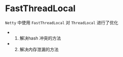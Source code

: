 # FastThreadLocal

`Netty` 中使用 `FastThreadLocal` 对 `ThreadLocal` 进行了优化

- 1. 解决hash 冲突的方法
- 2. 解决内存泄漏的方法
